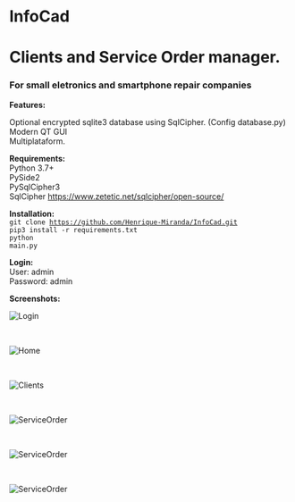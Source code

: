 # InfoCad
# Clients and Service Order manager.

<h3>For small eletronics and smartphone repair companies</h3>

<b>Features:</b><br>

Optional encrypted sqlite3 database using SqlCipher. (Config database.py)<br>
Modern QT GUI<br>
Multiplataform.<br>

<b>Requirements:</b><br>
Python 3.7+<br>
PySide2<br>
PySqlCipher3<br>
SqlCipher https://www.zetetic.net/sqlcipher/open-source/<br>

<b>Installation:</b><br>
<code>git clone https://github.com/Henrique-Miranda/InfoCad.git</code><br>
<code>pip3 install -r requirements.txt</code><br>
<code>python main.py</code><br>

<b>Login:</b><br>
User: admin<br>
Password: admin<br>

<b>Screenshots:</b><br>

 ![Login](https://raw.githubusercontent.com/Henrique-Miranda/InfoCad/master/Screenshots/login.png
 "Login")

 <br>

 ![Home](https://raw.githubusercontent.com/Henrique-Miranda/InfoCad/master/Screenshots/home.png
 "Home")

  <br>

  ![Clients](https://raw.githubusercontent.com/Henrique-Miranda/InfoCad/master/Screenshots/clients.png
  "Clients")

  <br>

  ![ServiceOrder](https://raw.githubusercontent.com/Henrique-Miranda/InfoCad/master/Screenshots/os.png
  "ServiceOrder")

  <br>

  ![ServiceOrder](https://raw.githubusercontent.com/Henrique-Miranda/InfoCad/master/Screenshots/os2.png
  "ServiceOrder")

  <br>

  ![ServiceOrder](https://raw.githubusercontent.com/Henrique-Miranda/InfoCad/master/Screenshots/os3.png
  "ServiceOrder")
